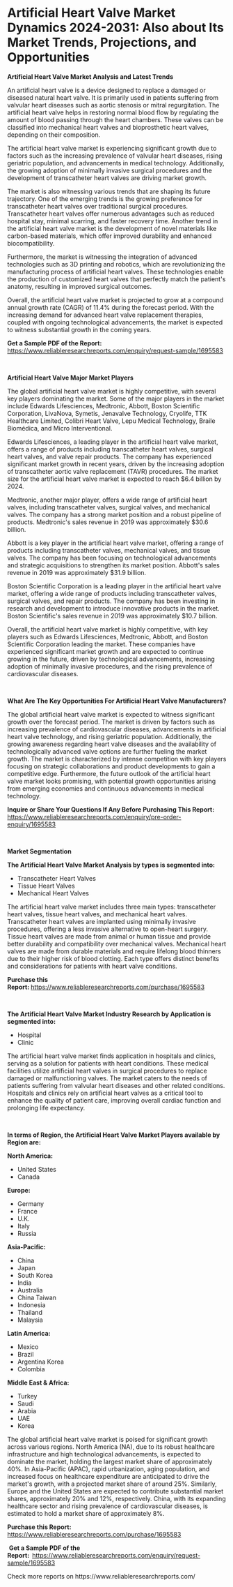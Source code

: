 <p><h1>Artificial Heart Valve Market Dynamics 2024-2031: Also about Its Market Trends, Projections, and Opportunities</h1></p><p><strong>Artificial Heart Valve Market Analysis and Latest Trends</strong></p>
<p><p>An artificial heart valve is a device designed to replace a damaged or diseased natural heart valve. It is primarily used in patients suffering from valvular heart diseases such as aortic stenosis or mitral regurgitation. The artificial heart valve helps in restoring normal blood flow by regulating the amount of blood passing through the heart chambers. These valves can be classified into mechanical heart valves and bioprosthetic heart valves, depending on their composition.</p><p>The artificial heart valve market is experiencing significant growth due to factors such as the increasing prevalence of valvular heart diseases, rising geriatric population, and advancements in medical technology. Additionally, the growing adoption of minimally invasive surgical procedures and the development of transcatheter heart valves are driving market growth.</p><p>The market is also witnessing various trends that are shaping its future trajectory. One of the emerging trends is the growing preference for transcatheter heart valves over traditional surgical procedures. Transcatheter heart valves offer numerous advantages such as reduced hospital stay, minimal scarring, and faster recovery time. Another trend in the artificial heart valve market is the development of novel materials like carbon-based materials, which offer improved durability and enhanced biocompatibility.</p><p>Furthermore, the market is witnessing the integration of advanced technologies such as 3D printing and robotics, which are revolutionizing the manufacturing process of artificial heart valves. These technologies enable the production of customized heart valves that perfectly match the patient's anatomy, resulting in improved surgical outcomes.</p><p>Overall, the artificial heart valve market is projected to grow at a compound annual growth rate (CAGR) of 11.4% during the forecast period. With the increasing demand for advanced heart valve replacement therapies, coupled with ongoing technological advancements, the market is expected to witness substantial growth in the coming years.</p></p>
<p><strong>Get a Sample PDF of the Report:&nbsp;</strong> <a href="https://www.reliableresearchreports.com/enquiry/request-sample/1695583">https://www.reliableresearchreports.com/enquiry/request-sample/1695583</a></p>
<p>&nbsp;</p>
<p><strong>Artificial Heart Valve Major Market Players</strong></p>
<p><p>The global artificial heart valve market is highly competitive, with several key players dominating the market. Some of the major players in the market include Edwards Lifesciences, Medtronic, Abbott, Boston Scientific Corporation, LivaNova, Symetis, Jenavalve Technology, Cryolife, TTK Healthcare Limited, Colibri Heart Valve, Lepu Medical Technology, Braile Biomédica, and Micro Interventional.</p><p>Edwards Lifesciences, a leading player in the artificial heart valve market, offers a range of products including transcatheter heart valves, surgical heart valves, and valve repair products. The company has experienced significant market growth in recent years, driven by the increasing adoption of transcatheter aortic valve replacement (TAVR) procedures. The market size for the artificial heart valve market is expected to reach $6.4 billion by 2024.</p><p>Medtronic, another major player, offers a wide range of artificial heart valves, including transcatheter valves, surgical valves, and mechanical valves. The company has a strong market position and a robust pipeline of products. Medtronic's sales revenue in 2019 was approximately $30.6 billion.</p><p>Abbott is a key player in the artificial heart valve market, offering a range of products including transcatheter valves, mechanical valves, and tissue valves. The company has been focusing on technological advancements and strategic acquisitions to strengthen its market position. Abbott's sales revenue in 2019 was approximately $31.9 billion.</p><p>Boston Scientific Corporation is a leading player in the artificial heart valve market, offering a wide range of products including transcatheter valves, surgical valves, and repair products. The company has been investing in research and development to introduce innovative products in the market. Boston Scientific's sales revenue in 2019 was approximately $10.7 billion.</p><p>Overall, the artificial heart valve market is highly competitive, with key players such as Edwards Lifesciences, Medtronic, Abbott, and Boston Scientific Corporation leading the market. These companies have experienced significant market growth and are expected to continue growing in the future, driven by technological advancements, increasing adoption of minimally invasive procedures, and the rising prevalence of cardiovascular diseases.</p></p>
<p>&nbsp;</p>
<p><strong>What Are The Key Opportunities For Artificial Heart Valve Manufacturers?</strong></p>
<p><p>The global artificial heart valve market is expected to witness significant growth over the forecast period. The market is driven by factors such as increasing prevalence of cardiovascular diseases, advancements in artificial heart valve technology, and rising geriatric population. Additionally, the growing awareness regarding heart valve diseases and the availability of technologically advanced valve options are further fueling the market growth. The market is characterized by intense competition with key players focusing on strategic collaborations and product developments to gain a competitive edge. Furthermore, the future outlook of the artificial heart valve market looks promising, with potential growth opportunities arising from emerging economies and continuous advancements in medical technology.</p></p>
<p><strong>Inquire or Share Your Questions If Any Before Purchasing This Report:</strong> <a href="https://www.reliableresearchreports.com/enquiry/pre-order-enquiry/1695583">https://www.reliableresearchreports.com/enquiry/pre-order-enquiry/1695583</a></p>
<p>&nbsp;</p>
<p><strong>Market Segmentation</strong></p>
<p><strong>The Artificial Heart Valve Market Analysis by types is segmented into:</strong></p>
<p><ul><li>Transcatheter Heart Valves</li><li>Tissue Heart Valves</li><li>Mechanical Heart Valves</li></ul></p>
<p><p>The artificial heart valve market includes three main types: transcatheter heart valves, tissue heart valves, and mechanical heart valves. Transcatheter heart valves are implanted using minimally invasive procedures, offering a less invasive alternative to open-heart surgery. Tissue heart valves are made from animal or human tissue and provide better durability and compatibility over mechanical valves. Mechanical heart valves are made from durable materials and require lifelong blood thinners due to their higher risk of blood clotting. Each type offers distinct benefits and considerations for patients with heart valve conditions.</p></p>
<p><strong>Purchase this Report:&nbsp;</strong><a href="https://www.reliableresearchreports.com/purchase/1695583">https://www.reliableresearchreports.com/purchase/1695583</a></p>
<p>&nbsp;</p>
<p><strong>The Artificial Heart Valve Market Industry Research by Application is segmented into:</strong></p>
<p><ul><li>Hospital</li><li>Clinic</li></ul></p>
<p><p>The artificial heart valve market finds application in hospitals and clinics, serving as a solution for patients with heart conditions. These medical facilities utilize artificial heart valves in surgical procedures to replace damaged or malfunctioning valves. The market caters to the needs of patients suffering from valvular heart diseases and other related conditions. Hospitals and clinics rely on artificial heart valves as a critical tool to enhance the quality of patient care, improving overall cardiac function and prolonging life expectancy.</p></p>
<p>&nbsp;</p>
<p><strong>In terms of Region, the Artificial Heart Valve Market Players available by Region are:</strong></p>
<p>
    <p> <strong> North America: </strong>
        <ul>
            <li>United States</li>
            <li>Canada</li>
        </ul>
        </p> 
    <p> <strong> Europe: </strong>
        <ul>
            <li>Germany</li>
            <li>France</li>
            <li>U.K.</li>
            <li>Italy</li>
            <li>Russia</li>
        </ul>
        </p> 
    <p> <strong> Asia-Pacific: </strong>
        <ul>
            <li>China</li>
            <li>Japan</li>
            <li>South Korea</li>
            <li>India</li>
            <li>Australia</li>
            <li>China Taiwan</li>
            <li>Indonesia</li>
            <li>Thailand</li>
            <li>Malaysia</li>
        </ul>
        </p> 
    <p> <strong> Latin America: </strong>
        <ul>
            <li>Mexico</li>
            <li>Brazil</li>
            <li>Argentina Korea</li>
            <li>Colombia</li>
        </ul>
        </p> 
    <p> <strong> Middle East & Africa: </strong>
        <ul>
            <li>Turkey</li>
            <li>Saudi</li>
            <li>Arabia</li>
            <li>UAE</li>
            <li>Korea</li>
        </ul>
    </p>
    </p>
<p><p>The global artificial heart valve market is poised for significant growth across various regions. North America (NA), due to its robust healthcare infrastructure and high technological advancements, is expected to dominate the market, holding the largest market share of approximately 40%. In Asia-Pacific (APAC), rapid urbanization, aging population, and increased focus on healthcare expenditure are anticipated to drive the market's growth, with a projected market share of around 25%. Similarly, Europe and the United States are expected to contribute substantial market shares, approximately 20% and 12%, respectively. China, with its expanding healthcare sector and rising prevalence of cardiovascular diseases, is estimated to hold a market share of approximately 8%.</p></p>
<p><strong>Purchase this Report: </strong><a href="https://www.reliableresearchreports.com/purchase/1695583">https://www.reliableresearchreports.com/purchase/1695583</a></p>
<p>&nbsp;<strong>Get a Sample PDF of the Report:&nbsp;&nbsp;</strong><a href="https://www.reliableresearchreports.com/enquiry/request-sample/1695583">https://www.reliableresearchreports.com/enquiry/request-sample/1695583</a></p>
<p><strong></strong></p>
<p>Check more reports on https://www.reliableresearchreports.com/</p>
